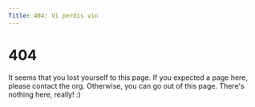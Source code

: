```yaml
---
Title: 404: Vi perdis vin
---
```


# 404

It seems that you lost yourself to this page. If you expected a page here, please contact the org. Otherwise, you can go out of this page. There's nothing here, really! :)